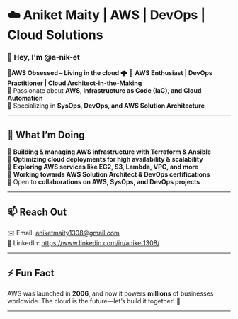 # ☁️ Aniket Maity | AWS | DevOps | Cloud Solutions  

### 👋 Hey, I'm @a-nik-et  
🔹**AWS Obsessed – Living in the cloud 🌩️**
🔹 **AWS Enthusiast | DevOps Practitioner | Cloud Architect-in-the-Making**  
🔹 Passionate about **AWS, Infrastructure as Code (IaC), and Cloud Automation**  
🔹 Specializing in **SysOps, DevOps, and AWS Solution Architecture**  

---

## 🚀 What I’m Doing  
📌 **Building & managing AWS infrastructure with Terraform & Ansible**  
📌 **Optimizing cloud deployments for high availability & scalability**  
📌 **Exploring AWS services like EC2, S3, Lambda, VPC, and more**  
📌 **Working towards AWS Solution Architect & DevOps certifications**  
📌 Open to **collaborations on AWS, SysOps, and DevOps projects**  

---

## 📫 Reach Out  
✉️ Email: [aniketmaity1308@gmail.com](mailto:aniketmaity1308@gmail.com)  
💼 LinkedIn: https://www.linkedin.com/in/aniket1308/

---

## ⚡ Fun Fact  
AWS was launched in **2006**, and now it powers **millions** of businesses worldwide. The cloud is the future—let’s build it together! 🚀  

---

<!---
a-nik-et/a-nik-et is a ✨ special ✨ repository because its `README.md` (this file) appears on your GitHub profile.
You can click the Preview link to take a look at your changes.
--->
